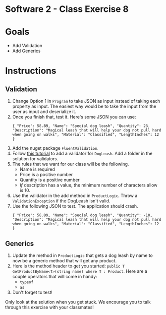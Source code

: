 # Software 2 - Class Exercise 8

# Goals
- Add Validation
- Add Generics

# Instructions
## Validation
1. Change Option 1 in `Program` to take JSON as input instead of taking each property as input.  The easiest way would be to take the input from the user as input and deserialize it.
1. Once you finish that, test it.  Here's some JSON you can use:
	```
	{ "Price": 58.89, "Name": "Special dog leash", "Quantity": 23, "Description": "Magical leash that will help your dog not pull hard when going on walks", "Material": "Classified", "LengthInches": 12 }
	```
1. Add the nuget package `FluentValidation`.
1. Follow [this tutorial](https://docs.fluentvalidation.net/en/latest/start.html) to add a validator for `DogLeash`.  Add a folder in the solution for validators.
1. The rules that we want for our class will be the following.
   - Name is required
   - Price is a positive number
   - Quantity is a positive number
   - _If_ description has a value, the minimum number of characters allow is 10.
1. Use the validator in the add method in `ProductLogic`.  Throw a `ValidationException` if the DogLeash isn't valid.
1. Use the following JSON to test. The application should crash.
	```
	{ "Price": 58.89, "Name": "Special dog leash", "Quantity": -10, "Description": "Magical leash that will help your dog not pull hard when going on walks", "Material": "Classified", "LengthInches": 12 }
	```

## Generics
1. Update the method in `ProductLogic` that gets a dog leash by name to now be a generic method that will get any product.
1. Here is the method header to get you started: `public T GetProductByName<T>(string name) where T : Product`. Here are a couple operators that will come in handy:
   - `typeof`
   - `as`
1. Don't forget to test!

Only look at the solution when you get stuck.  We encourage you to talk through this exercise with your classmates!